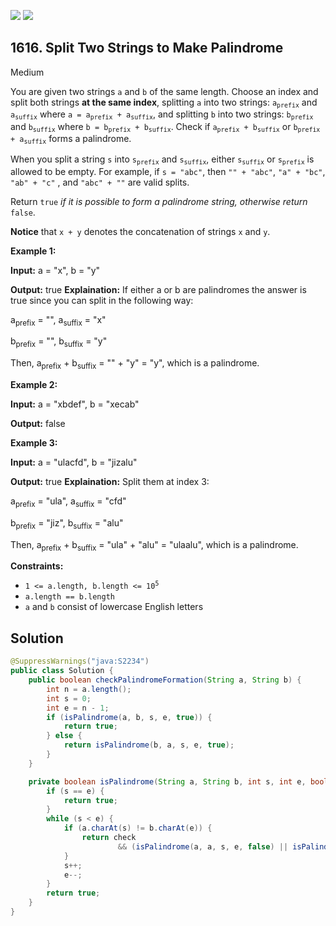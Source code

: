[![](https://img.shields.io/github/stars/javadev/LeetCode-in-Java?label=Stars&style=flat-square)](https://github.com/javadev/LeetCode-in-Java)
[![](https://img.shields.io/github/forks/javadev/LeetCode-in-Java?label=Fork%20me%20on%20GitHub%20&style=flat-square)](https://github.com/javadev/LeetCode-in-Java/fork)

## 1616\. Split Two Strings to Make Palindrome

Medium

You are given two strings `a` and `b` of the same length. Choose an index and split both strings **at the same index**, splitting `a` into two strings: <code>a<sub>prefix</sub></code> and <code>a<sub>suffix</sub></code> where <code>a = a<sub>prefix</sub> + a<sub>suffix</sub></code>, and splitting `b` into two strings: <code>b<sub>prefix</sub></code> and <code>b<sub>suffix</sub></code> where <code>b = b<sub>prefix</sub> + b<sub>suffix</sub></code>. Check if <code>a<sub>prefix</sub> + b<sub>suffix</sub></code> or <code>b<sub>prefix</sub> + a<sub>suffix</sub></code> forms a palindrome.

When you split a string `s` into <code>s<sub>prefix</sub></code> and <code>s<sub>suffix</sub></code>, either <code>s<sub>suffix</sub></code> or <code>s<sub>prefix</sub></code> is allowed to be empty. For example, if `s = "abc"`, then `"" + "abc"`, `"a" + "bc"`, `"ab" + "c"` , and `"abc" + ""` are valid splits.

Return `true` _if it is possible to form_ _a palindrome string, otherwise return_ `false`.

**Notice** that `x + y` denotes the concatenation of strings `x` and `y`.

**Example 1:**

**Input:** a = "x", b = "y"

**Output:** true **Explaination:** If either a or b are palindromes the answer is true since you can split in the following way: 

a<sub>prefix</sub> = "", a<sub>suffix</sub> = "x" 

b<sub>prefix</sub> = "", b<sub>suffix</sub> = "y" 

Then, a<sub>prefix</sub> + b<sub>suffix</sub> = "" + "y" = "y", which is a palindrome.

**Example 2:**

**Input:** a = "xbdef", b = "xecab"

**Output:** false

**Example 3:**

**Input:** a = "ulacfd", b = "jizalu"

**Output:** true **Explaination:** Split them at index 3: 

a<sub>prefix</sub> = "ula", a<sub>suffix</sub> = "cfd" 

b<sub>prefix</sub> = "jiz", b<sub>suffix</sub> = "alu" 

Then, a<sub>prefix</sub> + b<sub>suffix</sub> = "ula" + "alu" = "ulaalu", which is a palindrome.

**Constraints:**

*   <code>1 <= a.length, b.length <= 10<sup>5</sup></code>
*   `a.length == b.length`
*   `a` and `b` consist of lowercase English letters

## Solution

```java
@SuppressWarnings("java:S2234")
public class Solution {
    public boolean checkPalindromeFormation(String a, String b) {
        int n = a.length();
        int s = 0;
        int e = n - 1;
        if (isPalindrome(a, b, s, e, true)) {
            return true;
        } else {
            return isPalindrome(b, a, s, e, true);
        }
    }

    private boolean isPalindrome(String a, String b, int s, int e, boolean check) {
        if (s == e) {
            return true;
        }
        while (s < e) {
            if (a.charAt(s) != b.charAt(e)) {
                return check
                        && (isPalindrome(a, a, s, e, false) || isPalindrome(b, b, s, e, false));
            }
            s++;
            e--;
        }
        return true;
    }
}
```